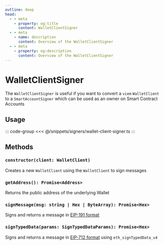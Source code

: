 ```yaml
---
outline: deep
head:
  - - meta
    - property: og:title
      content: WalletClientSigner
  - - meta
    - name: description
      content: Overview of the WalletClientSigner
  - - meta
    - property: og:description
      content: Overview of the WalletClientSigner
---
```


# WalletClientSigner

The `WalletClientSigner` is useful if you want to convert a `viem` `WalletClient` to a `SmartAccountSigner` which can be used as an owner on Smart Contract Accounts

## Usage

::: code-group
<<< @/snippets/signers/wallet-client-signer.ts
:::

## Methods

### `constructor(client: WalletClient)`

Creates a new `WalletClient` using the `WalletClient` to sign messages

### `getAddress(): Promise<Address>`

Returns the public address of the underlying Wallet

### `signMessage(msg: string | Hex | ByteArray): Promise<Hex>`

Signs and returns a message in [EIP-191 format](https://eips.ethereum.org/EIPS/eip-191)

### `signTypedData(params: SignTypedDataParams): Promise<Hex>`

Signs and returns a message in [EIP-712 format](https://eips.ethereum.org/EIPS/eip-712) using `eth_signTypedData_v4`
